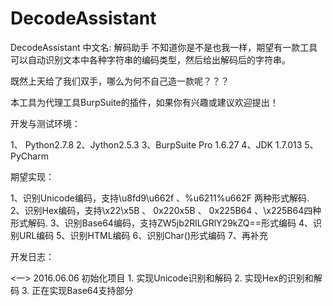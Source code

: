 # DecodeAssistant
DecodeAssistant  中文名: 解码助手 
不知道你是不是也我一样，期望有一款工具可以自动识别文本中各种字符串的编码类型，然后给出解码后的字符串。

既然上天给了我们双手，哪么为何不自己造一款呢？？？

本工具为代理工具BurpSuite的插件，如果你有兴趣或建议欢迎提出！

开发与测试环境：

   1、 Python2.7.8
   2、Jython2.5.3
   3、BurpSuite Pro 1.6.27
   4、JDK 1.7.013
   5、PyCharm

期望实现：

   1、识别Unicode编码，支持\u8fd9\u662f 、%u6211%u662F 两种形式解码.
   2、识别Hex编码，支持\x22\x5B 、 0x220x5B 、 0x225B64 、\x225B64四种形式解码.
   3、识别Base64编码，支持ZW5jb2RlLGRlY29kZQ==形式编码
   4、识别URL编码
   5、识别HTML编码
   6、识别Char()形式编码
   7、再补充

开发日志：

<一> 2016.06.06 初始化项目
    1. 实现Unicode识别和解码
    2. 实现Hex的识别和解码
	  3. 正在实现Base64支持部分
	
	

